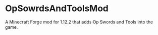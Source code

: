 # OpSowrdsAndToolsMod
A Minecraft Forge mod for 1.12.2 that adds Op Swords and Tools into the game.
